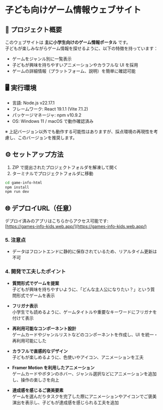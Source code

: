 # 子ども向けゲーム情報ウェブサイト

## 📌 プロジェクト概要

このウェブサイトは **主に小学生向けのゲーム情報ポータル** です。  
子どもが楽しみながらゲーム情報を探せるように、以下の特徴を持っています：

- ゲームをジャンル別に一覧表示  
- 子どもが興味を持ちやすいアニメーションやカラフルな UI を採用  
- ゲームの詳細情報（プラットフォーム、説明）を簡単に確認可能  

## 🖥️ 実行環境
- 言語: Node.js v22.17.1
- フレームワーク: React 19.1.1 (Vite 7.1.2)
- パッケージマネージャ: npm v10.9.2
- OS: Windows 11 / macOS で動作確認済み

※ 上記バージョン以外でも動作する可能性はありますが、採点環境の再現性を考慮し、このバージョンを推奨します。

## ⚙️ セットアップ方法

1. ZIP で提出されたプロジェクトフォルダを解凍して開く
2. ターミナルでプロジェクトフォルダに移動　<br>
```bash
cd game-info-html
npm install
npm run dev
```

## 🌐 デプロイURL（任意）
デプロイ済みのアプリはこちらからアクセス可能です:  
[https://games-info-kids.web.app/](https://games-info-kids.web.app/)


### 5. 注意点
- データはフロントエンドに静的に保存されているため、リアルタイム更新は不可  

### 4. 開発で工夫したポイント

- **質問形式でゲームを提案**  
  子どもが興味を持ちやすいように、「どんな主人公になりたい？」という質問形式でゲームを表示

- **フリガナ表示**  
  小学生でも読めるように、ゲームタイトルや重要なキーワードにフリガナを付けて表示

- **再利用可能なコンポーネント設計**  
  ゲームカードやジャンルリストなどのコンポーネントを作成し、UI を統一・再利用可能にした

- **カラフルで直感的なデザイン**  
  子どもが楽しめるように、色使いやアイコン、アニメーションを工夫

- **Framer Motion を利用したアニメーション**  
  ゲームカードやボタンのホバー、ジャンル選択などにアニメーションを追加し、操作の楽しさを向上

- **達成感を感じるご褒美要素**  
  ゲームを選んだりタスクを完了した際にアニメーションやアイコンでご褒美演出を表示し、子どもが達成感を感じられる工夫を追加
